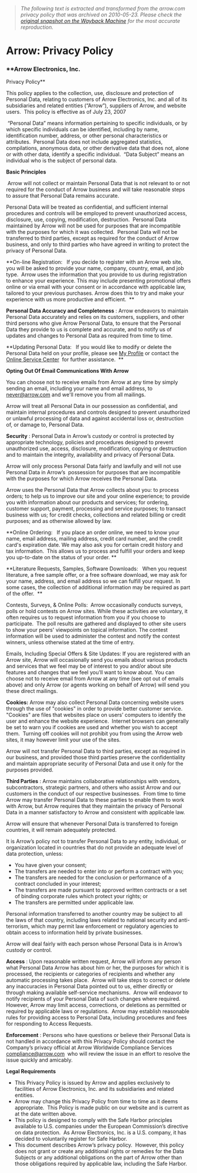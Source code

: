 > *The following text is extracted and transformed from the arrow.com privacy policy that was archived on 2010-05-23. Please check the [original snapshot on the Wayback Machine](https://web.archive.org/web/20100523044657id_/http%3A//www.arrow.com/privacy.html) for the most accurate reproduction.*

# Arrow: Privacy Policy

### **Arrow Electronics, Inc.  
Privacy Policy**

This policy applies to the collection, use, disclosure and protection of Personal Data, relating to customers of Arrow Electronics, Inc. and all of its subsidiaries and related entities (“Arrow”), suppliers of Arrow, and website users.  This policy is effective as of July 23, 2007 

 “Personal Data” means information pertaining to specific individuals, or by which specific individuals can be identified, including by name, identification number, address, or other personal characteristics or attributes.  Personal Data does not include aggregated statistics, compilations, anonymous data, or other derivative data that does not, alone or with other data, identify a specific individual.  “Data Subject” means an individual who is the subject of personal data. 

**Basic Principles**

 Arrow will not collect or maintain Personal Data that is not relevant to or not required for the conduct of Arrow business and will take reasonable steps to assure that Personal Data remains accurate.

Personal Data will be treated as confidential, and sufficient internal procedures and controls will be employed to prevent unauthorized access, disclosure, use, copying, modification, destruction.  Personal Data maintained by Arrow will not be used for purposes that are incompatible with the purposes for which it was collected.  Personal Data will not be transferred to third parties, except as required for the conduct of Arrow business, and only to third parties who have agreed in writing to protect the privacy of Personal Data. 

**On-line Registration:   If you decide to register with an Arrow web site, you will be asked to provide your name, company, country, email, and job type.  Arrow uses the information that you provide to us during registration to enhance your experience. This may include presenting promotional offers online or via email with your consent or in accordance with applicable law, tailored to your previous purchases. Arrow does this to try and make your experience with us more productive and efficient.  **

**Personal Data Accuracy and Completeness** : Arrow endeavors to maintain Personal Data accurately and relies on its customers, suppliers, and other third persons who give Arrow Personal Data, to ensure that the Personal Data they provide to us is complete and accurate, and to notify us of updates and changes to Personal Data as required from time to time. 

**Updating Personal Data:   If you would like to modify or delete the Personal Data held on your profile, please see [My Profile](http://www.arrownac.com/aws/pg_UserProfile) or contact the [Online Service Center](mailto:onlinesales@arrow.com)  for further assistance.  **

**Opting Out Of Email Communications With Arrow**

You can choose not to receive emails from Arrow at any time by simply sending an email, including your name and email address, to [never@arrow.com](mailto:never@arrow.com) and we'll remove you from all mailings.

Arrow will treat all Personal Data in our possession as confidential, and maintain internal procedures and controls designed to prevent unauthorized or unlawful processing of data and against accidental loss or, destruction of, or damage to, Personal Data.

**Security** : Personal Data in Arrow’s custody or control is protected by appropriate technology, policies and procedures designed to prevent unauthorized use, access, disclosure, modification, copying or destruction and to maintain the integrity, availability and privacy of Personal Data. 

Arrow will only process Personal Data fairly and lawfully and will not use Personal Data in Arrow’s  possession for purposes that are incompatible with the purposes for which Arrow receives the Personal Data.

Arrow uses the Personal Data that Arrow collects about you: to process orders; to help us to improve our site and your online experience; to provide you with information about our products and services; for ordering, customer support, payment, processing and service purposes; to transact business with us; for credit checks, collections and related billing or credit purposes; and as otherwise allowed by law.

**Online Ordering:   If you place an order online, we need to know your name, email address, mailing address, credit card number, and the credit card's expiration date. We may also ask you for certain credit history and tax information.  This allows us to process and fulfill your orders and keep you up-to-date on the status of your order. **

**Literature Requests, Samples, Software Downloads:   When you request literature, a free sample offer, or a free software download, we may ask for your name, address, and email address so we can fulfill your request. In some cases, the collection of additional information may be required as part of the offer.  **

Contests, Surveys, & Online Polls:  Arrow occasionally conducts surveys, polls or hold contests on Arrow sites. While these activities are voluntary, it often requires us to request information from you if you choose to participate.  The poll results are gathered and displayed to other site users to show your peers' viewpoints on topical information. The contest information will be used to administer the contest and notify the contest winners, unless otherwise stated at the time of entry. 

Emails, Including Special Offers & Site Updates: If you are registered with an Arrow site, Arrow will occasionally send you emails about various products and services that we feel may be of interest to you and/or about site features and changes that we feel you'll want to know about. You can choose not to receive email from Arrow at any time (see opt out of emails above) and only Arrow (or agents working on behalf of Arrow) will send you these direct mailings. 

**Cookies:** Arrow may also collect Personal Data concerning website users through the use of "cookies" in order to provide better customer service. "Cookies" are files that websites place on users’ computers to identify the user and enhance the website experience.  Internet browsers can generally be set to warn you if cookies are used and whether you wish to accept them.  Turning off cookies will not prohibit you from using the Arrow web sites, it may however limit your use of the sites.

Arrow will not transfer Personal Data to third parties, except as required in our business, and provided those third parties preserve the confidentiality and maintain appropriate security of Personal Data and use it only for the purposes provided.

**Third Parties** : Arrow maintains collaborative relationships with vendors, subcontractors, strategic partners, and others who assist Arrow and our customers in the conduct of our respective businesses.  From time to time Arrow may transfer Personal Data to these parties to enable them to work with Arrow, but Arrow requires that they maintain the privacy of Personal Data in a manner satisfactory to Arrow and consistent with applicable law.

Arrow will ensure that whenever Personal Data is transferred to foreign countries, it will remain adequately protected.

It is Arrow’s policy not to transfer Personal Data to any entity, individual, or organization located in countries that do not provide an adequate level of data protection, unless:

  * You have given your consent;
  * The transfers are needed to enter into or perform a contract with you;
  * The transfers are needed for the conclusion or performance of a contract concluded in your interest;
  * The transfers are made pursuant to approved written contracts or a set of binding corporate rules which protect your rights; or
  * The transfers are permitted under applicable law.



Personal information transferred to another country may be subject to all the laws of that country, including laws related to national security and anti-terrorism, which may permit law enforcement or regulatory agencies to obtain access to information held by private businesses.

Arrow will deal fairly with each person whose Personal Data is in Arrow’s custody or control.

**Access** : Upon reasonable written request, Arrow will inform any person what Personal Data Arrow has about him or her, the purposes for which it is processed, the recipients or categories of recipients and whether any automatic processing takes place.  Arrow will take steps to correct or delete any inaccuracies in Personal Data pointed out to us, either directly or through making available self-service mechanisms.  Arrow will endeavor to notify recipients of your Personal Data of such changes where required.  However, Arrow may limit access, corrections, or deletions as permitted or required by applicable laws or regulations.  Arrow may establish reasonable rules for providing access to Personal Data, including procedures and fees for responding to Access Requests.

**Enforcement** : Persons who have questions or believe their Personal Data is not handled in accordance with this Privacy Policy should contact the Company’s privacy official at Arrow Worldwide Compliance Services [compliance@arrow.com](mailto:compliance@arrow.com)  who will review the issue in an effort to resolve the issue quickly and amicably.  

**Legal Requirements**

  * This Privacy Policy is issued by Arrow and applies exclusively to facilities of Arrow Electronics, Inc. and its subsidiaries and related entities.
  * Arrow may change this Privacy Policy from time to time as it deems appropriate.  This Policy is made public on our website and is current as at the date written above.
  * This policy is designed to comply with the Safe Harbor principles available to U.S. companies under the European Commission’s directive on data protection.  As Arrow Electronics, Inc. is a U.S. company, it has decided to voluntarily register for Safe Harbor. 
  * This document describes Arrow’s privacy policy.  However, this policy does not grant or create any additional rights or remedies for the Data Subjects or any additional obligations on the part of Arrow other than those obligations required by applicable law, including the Safe Harbor.

  

